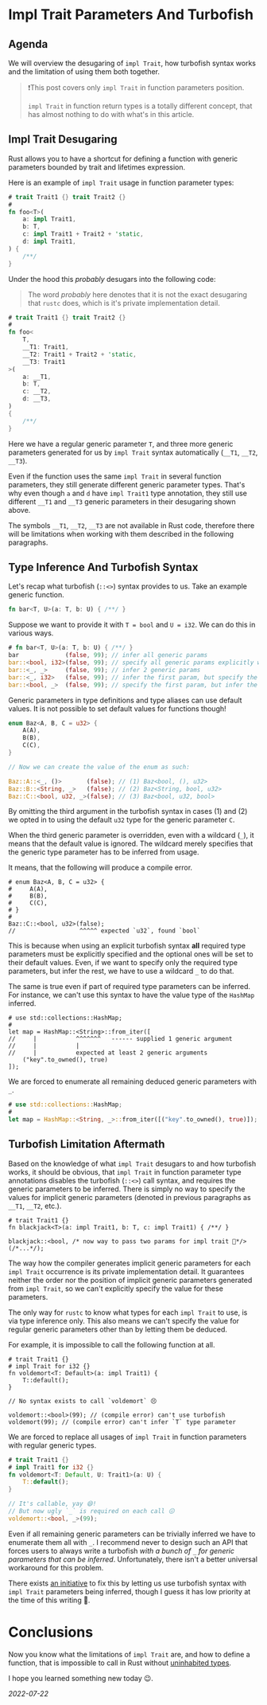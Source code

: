 # Impl Trait Parameters And Turbofish

## Agenda

We will overview the desugaring of `impl Trait`, how turbofish syntax works and the limitation of using them both together.

> ❗This post covers only `impl Trait` in function parameters position.
>
> `impl Trait` in function return types is a totally different concept, that has almost nothing to do with what's in this article.

## Impl Trait Desugaring

Rust allows you to have a shortcut for defining a function with generic parameters bounded by trait and lifetimes expression.

Here is an example of `impl Trait` usage in function parameter types:

```rust
# trait Trait1 {} trait Trait2 {}
#
fn foo<T>(
    a: impl Trait1,
    b: T,
    c: impl Trait1 + Trait2 + 'static,
    d: impl Trait1,
) {
    /**/
}
```

Under the hood this *probably* desugars into the following code:

> The word *probably* here denotes that it is not the exact desugaring that `rustc` does, which is it's private implementation detail.

```rust
# trait Trait1 {} trait Trait2 {}
#
fn foo<
    T,
    __T1: Trait1,
    __T2: Trait1 + Trait2 + 'static,
    __T3: Trait1
>(
    a: __T1,
    b: T,
    c: __T2,
    d: __T3,
)
{
    /**/
}
```

Here we have a regular generic parameter `T`, and three more generic parameters generated for us by `impl Trait` syntax automatically (`__T1`, `__T2`, `__T3`).

Even if the function uses the same `impl Trait` in several function parameters, they still generate different generic parameter types. That's why even though `a` and `d` have `impl Trait1` type annotation, they still use different `__T1` and `__T3` generic parameters in their desugaring shown above.

The symbols `__T1`, `__T2`, `__T3` are not available in Rust code, therefore there will be limitations when working with them described in the following paragraphs.


## Type Inference And Turbofish Syntax

Let's recap what turbofish (`::<>`) syntax provides to us.
Take an example generic function.

```rust
fn bar<T, U>(a: T, b: U) { /**/ }
```

Suppose we want to provide it with `T = bool` and `U = i32`. We can do this in various ways.

```rust
# fn bar<T, U>(a: T, b: U) { /**/ }
bar             (false, 99); // infer all generic params
bar::<bool, i32>(false, 99); // specify all generic params explicitly with turbofish
bar::<_, _>     (false, 99); // infer 2 generic params
bar::<_, i32>   (false, 99); // infer the first param, but specify the second
bar::<bool, _>  (false, 99); // specify the first param, but infer the second
```

Generic parameters in type definitions and type aliases can use default values. It is not possible to set default values for functions though!

```rust
enum Baz<A, B, C = u32> {
    A(A),
    B(B),
    C(C),
}

// Now we can create the value of the enum as such:

Baz::A::<_, ()>       (false); // (1) Baz<bool, (), u32>
Baz::B::<String, _>   (false); // (2) Baz<String, bool, u32>
Baz::C::<bool, u32, _>(false); // (3) Baz<bool, u32, bool>
```

By omitting the third argument in the turbofish syntax in cases (1) and (2) we opted in to using the default `u32` type for the generic parameter `C`.

When the third generic parameter is overridden, even with a wildcard (`_`), it means that the default value is ignored. The wildcard merely specifies that the generic type parameter has to be inferred from usage.

It means, that the following will produce a compile error.

```rust,compile_fail
# enum Baz<A, B, C = u32> {
#     A(A),
#     B(B),
#     C(C),
# }
#
Baz::C::<bool, u32>(false);
//                  ^^^^^ expected `u32`, found `bool`
```

This is because when using an explicit turbofish syntax **all** required type parameters must be explicitly specified and the optional ones will be set to their default values. Even, if we want to specify only the required type parameters, but infer the rest, we have to use a wildcard `_` to do that.

The same is true even if part of required type parameters can be inferred. For instance, we can't use this syntax to have the value type of the `HashMap` inferred.

```rust,compile_fail
# use std::collections::HashMap;
#
let map = HashMap::<String>::from_iter([
//     |           ^^^^^^^   ------ supplied 1 generic argument
//     |           |
//     |           expected at least 2 generic arguments
    ("key".to_owned(), true)
]);
```

We are forced to enumerate all remaining deduced generic parameters with `_`.
```rust
# use std::collections::HashMap;
#
let map = HashMap::<String, _>::from_iter([("key".to_owned(), true)]);
```


## Turbofish Limitation Aftermath

Based on the knowledge of what `impl Trait` desugars to and how turbofish works, it should be obvious, that `impl Trait` in function parameter type annotations disables the turbofish (`::<>`) call syntax, and requires the generic parameters to be inferred. There is simply no way to specify the values for implicit generic parameters (denoted in previous paragraphs as `__T1`, `__T2`, etc.).

```rust,ignore
# trait Trait1 {}
fn blackjack<T>(a: impl Trait1, b: T, c: impl Trait1) { /**/ }

blackjack::<bool, /* now way to pass two params for impl trait 🤔*/>(/*...*/);
```

The way how the compiler generates implicit generic parameters for each `impl Trait` occurrence is its private implementation detail. It guarantees neither the order nor the position of implicit generic parameters generated from `impl Trait`, so we can't explicitly specify the value for these parameters.

The only way for `rustc` to know what types for each `impl Trait` to use, is via type inference only. This also means we can't specify the value for regular generic parameters other than by letting them be deduced.

For example, it is impossible to call the following function at all.

```rust,compile_fail
# trait Trait1 {}
# impl Trait for i32 {}
fn voldemort<T: Default>(a: impl Trait1) {
    T::default();
}

// No syntax exists to call `voldemort` 😣

voldemort::<bool>(99); // (compile error) can't use turbofish
voldemort(99); // (compile error) can't infer `T` type parameter
```

We are forced to replace all usages of `impl Trait` in function parameters with regular generic types.

```rust
# trait Trait1 {}
# impl Trait1 for i32 {}
fn voldemort<T: Default, U: Trait1>(a: U) {
    T::default();
}

// It's callable, yay 😄!
// But now ugly `_` is required on each call 😖
voldemort::<bool, _>(99);
```

Even if all remaining generic parameters can be trivially inferred we have to enumerate them all with `_`. I recommend never to design such an API that forces users to always write a turbofish *with a bunch of `_` for generic parameters that can be inferred*. Unfortunately, there isn't a better universal workaround for this problem.

There exists [an initiative](https://rust-lang.github.io/impl-trait-initiative/explainer/apit_turbofish.html) to fix this by letting us use turbofish syntax with `impl Trait` parameters being inferred, though I guess it has low priority at the time of this writing 🤔.

# Conclusions

Now you know what the limitations of `impl Trait` are, and how to define a function, that is impossible to call in Rust without [uninhabited types](https://smallcultfollowing.com/babysteps/blog/2018/08/13/never-patterns-exhaustive-matching-and-uninhabited-types-oh-my/).

I hope you learned something new today 😉.

*2022-07-22*
